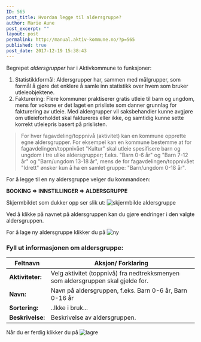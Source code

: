 ```yaml
---
ID: 565
post_title: Hvordan legge til aldersgruppe?
author: Marie Aune
post_excerpt: ""
layout: post
permalink: http://manual.aktiv-kommune.no/?p=565
published: true
post_date: 2017-12-19 15:38:43
---
```

Begrepet <em>aldersgrupper</em>  har i Aktivkommune to funksjoner:

1. Statistikkformål: Aldersgrupper har, sammen med målgrupper, som formål å gjøre det enklere å samle inn statistikk over hvem som bruker utleieobjektene.
2. Fakturering: Flere kommuner praktiserer gratis utleie til barn og ungdom, mens for voksne er det laget en prisliste som danner grunnlag for fakturering av utleie. Med aldergrupper vil saksbehandler kunne avgjøre om utleieforholdet skal faktureres eller ikke, og samtidig kunne sette korrekt utleiepris basert på prislisten.


>For hver fagavdeling/toppnivå (aktivitet) kan en kommune opprette egne aldersgrupper. For eksempel kan en kommune bestemme at for fagavdelingen/toppnivået "Kultur" skal utleie spesifisere barn og ungdom i tre ulike aldersgrupper; f.eks. "Barn 0-6 år" og "Barn 7-12 år" og "Barn/ungdom 13-18 år", mens de for fagavdelingen/toppnivået "Idrett" ønsker kun å ha en samlet gruppe: "Barn/ungdom 0-18 år".

For å legge til en ny aldersgruppe velger du kommandoen:

<strong>BOOKING => INNSTILLINGER => ALDERSGRUPPE</strong>

Skjermbildet som dukker opp ser slik ut:
![skjermbilde aldersgruppe](http://manual.aktiv-kommune.no/wp-content/uploads/2017/12/skjermbildealdersgruppe.png)

Ved å klikke på navnet på aldersgruppen kan du gjøre endringer i den valgte aldersgruppen. 

For å lage ny aldersgruppe klikker du på
![ny](http://manual.aktiv-kommune.no/wp-content/uploads/2017/12/NY.png)

### Fyll ut informasjonen om aldersgruppe: 

Feltnavn  |    Aksjon/ Forklaring
--------------------------|---------------------------------------------------------
**Aktiviteter:** |Velg aktivitet (toppnivå) fra nedtrekksmenyen som aldersgruppen skal gjelde for. 
**Navn:** |Navn på aldersgruppen, f.eks. Barn 0-6 år, Barn 0-16 år
**Sortering:** | ..Ikke i bruk...
**Beskrivelse:** |Beskrivelse av aldersgruppen.



Når du er ferdig klikker du på 
![lagre](http://manual.aktiv-kommune.no/wp-content/uploads/2017/12/lagre.png)